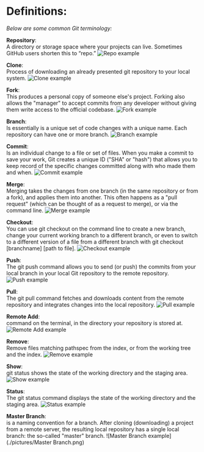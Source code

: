 # Definitions:
*Below are some common Git terminology:*

**Repository**:<br>
A directory or storage space where your projects can live. Sometimes GitHub users shorten this to “repo.” 
![Repo example](./pictures/repo.png)

**Clone**:<br>
Process of downloading an already presented git repository to your local system.
![Clone example](./pictures/Clone.png)

**Fork**:<br>
This produces a personal copy of someone else's project. Forking also allows the "manager" to accept commits from any developer without giving them write access to the official codebase.
![Fork example](./pictures/fork.png)

**Branch**:<br>
Is essentially is a unique set of code changes with a unique name. Each repository can have one or more branch.
![Branch example](./pictures/Branch.png)

**Commit**:<br>
Is an individual change to a file or set of files. When you make a commit to save your work, Git creates a unique ID ("SHA" or "hash") that allows you to keep record of the specific changes committed along with who made them and when.
![Commit example](./pictures/commit.png)

**Merge**:<br>
Merging takes the changes from one branch (in the same repository or from a fork), and applies them into another. This often happens as a "pull request" (which can be thought of as a request to merge), or via the command line.
![Merge example](./pictures/Merge.webp)

**Checkout**:<br>
You can use git checkout on the command line to create a new branch, change your current working branch to a different branch, or even to switch to a different version of a file from a different branch with git checkout [branchname]  [path to file].
![Checkout example](./pictures/checkout.jpg)

**Push**:<br>
The git push command allows you to send (or push) the commits from your local branch in your local Git repository to the remote repository.
![Push example](./pictures/push.png)

**Pull**:<br>
The git pull command fetches and downloads content from the remote repository and integrates changes into the local repository.
![Pull example](./pictures/pull.png)

**Remote Add**:<br>
command on the terminal, in the directory your repository is stored at.
![Remote Add example](./pictures/remote.png)

**Remove**:<br>
Remove files matching pathspec from the index, or from the working tree and the index.
![Remove example](./pictures/remove.webp)

**Show**:<br>
git status shows the state of the working directory and the staging area.
![Show example](./pictures/Show.png)

**Status**:<br>
The git status command displays the state of the working directory and the staging area.
![Status example](./pictures/status.png)

**Master Branch**: <br>
 is a naming convention for a branch. After cloning (downloading) a project from a remote server, the resulting local repository has a single local branch: the so-called "master" branch.
![Master Branch example](./pictures/Master Branch.png)